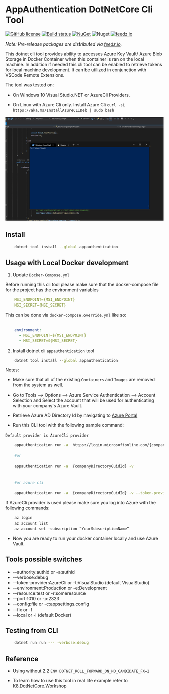 ﻿# AppAuthentication DotNetCore Cli Tool

[![GitHub license](https://img.shields.io/badge/license-MIT-blue.svg?style=flat-square)](https://raw.githubusercontent.com/kdcllc/AppAuthentication/master/LICENSE)
[![Build status](https://ci.appveyor.com/api/projects/status/1on0k26sok307feq?svg=true)](https://ci.appveyor.com/project/kdcllc/appauthentication)
[![NuGet](https://img.shields.io/nuget/v/appauthentication.svg)](https://www.nuget.org/packages?q=appauthentication )
![Nuget](https://img.shields.io/nuget/dt/appauthentication )
[![feedz.io](https://img.shields.io/badge/endpoint.svg?url=https://f.feedz.io/kdcllc/kdcllc/shield/AppAuthentication/latest)](https://f.feedz.io/kdcllc/kdcllc/packages/AppAuthentication/latest/download)

*Note: Pre-release packages are distributed via [feedz.io](https://f.feedz.io/kdcllc/kdcllc/nuget/index.json).*

This dotnet cli tool provides ability to accesses Azure Key Vault/ Azure Blob Storage in Docker Container when this container is ran on the local machine.
In addition if needed this cli tool can be enabled to retrieve tokens for local machine development.
It can be utilized in conjunction with VSCode Remote Extensions.

The tool was tested on:

- On Windows 10 Visual Studio.NET or AzureCli Providers.

- On Linux with Azure Cli only. Install Azure Cli `curl -sL https://aka.ms/InstallAzureCLIDeb | sudo bash`

![appauthentication debug in docker](./img/appauthentication-docker-debug.gif)

## Install

```bash
    dotnet tool install --global appauthentication
```

## Usage with Local Docker development

1. Update `Docker-Compose.yml`

Before running this cli tool please make sure that the docker-compose file for the project has the environment variables

```yml
    MSI_ENDPOINT={MSI_ENDPOINT}
    MSI_SECRET={MSI_SECRET}
```

This can be done via `docker-compose.override.yml` like so:

```yml

    environment:
      - MSI_ENDPOINT=${MSI_ENDPOINT}
      - MSI_SECRET=${MSI_SECRET}
```

2. Install dotnet cli `appauthentication` tool

```cmd
    dotnet tool install --global appauthentication
```

Notes:

- Make sure that all of the existing `Containers` and `Images` are removed from the system as well.

- Go to Tools --> Options --> Azure Service Authentication --> Account Selection and Select the account that will be used for authenticating with your company's Azure Vault.

- Retrieve Azure AD Directory Id by navigating to [Azure Portal](https://portal.azure.com/#blade/Microsoft_AAD_IAM/ActiveDirectoryMenuBlade/Properties)

- Run this CLI tool with the following sample command:

`Default provider is AzureCli provider`

```bash
    appauthentication run -a  https://login.microsoftonline.com/{companyDirectoryGuidId} -v

    #or

    appauthentication run -a  {companyDirectoryGuidId} -v


    #or azure cli

    appauthentication run -a  {companyDirectoryGuidId} -v --token-provider VisualStudio

```

If AzureCli provider is used please make sure you log into Azure with the following commands:

```bash
    az login
    az account list
    az account set –subscription “YourSubscriptionName”
```

- Now you are ready to run your docker container locally and use Azure Vault.

## Tools possible switches

- --authority:authid or -a:authid
- --verbose:debug
- --token-provider:AzureCli or -t:VisualStudio (default VisualStudio)
- --environment:Production  or -e:Development
- --resource:test or -r:someresource
- --port:1010 or -p:2323
- --config:file or -c:appsettings.config
- --fix or -f
- --local or -l (default Docker)


## Testing from CLI

```bash
    dotnet run run --- -verbose:debug
```

## Reference

- Using without 2.2 `ENV DOTNET_ROLL_FORWARD_ON_NO_CANDIDATE_FX=2`

- To learn how to use this tool in real life example refer to [K8.DotNetCore.Workshop](https://github.com/kdcllc/K8.DotNetCore.Workshop)